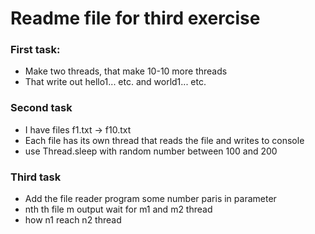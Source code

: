 # Readme file for third exercise

### First task:
* Make two threads, that make 10-10 more threads
* That write out hello1... etc. and world1... etc.



### Second task
* I have files f1.txt -> f10.txt
* Each file has its own thread that reads the file and writes to console
* use Thread.sleep with random number between 100 and 200

### Third task
* Add the file reader program some number paris in parameter
* nth th file  m output wait for m1 and m2 thread
* how n1 reach n2 thread


